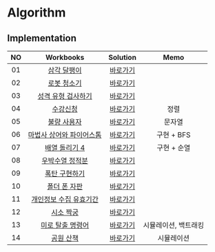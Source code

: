 # Algorithm 

## Implementation
|<center>NO|<center>Workbooks|<center>Solution| <center>Memo |
|:--:|:---:|:---:|:------------:|
|01|[삼각 달팽이](https://programmers.co.kr/learn/courses/30/lessons/68645)|[바로가기](./Solution/삼각%20달팽이)|              |
|02|[로봇 청소기](https://www.acmicpc.net/problem/14503)|[바로가기](./Solution/로봇%20청소기)|              |
|03|[성격 유형 검사하기](https://school.programmers.co.kr/learn/courses/30/lessons/118666)|[바로가기](./Solution/성격%20유형%20검사하기)|              |
|04|[수강신청](https://www.acmicpc.net/problem/13414)|[바로가기](./Solution/수강신청)|      정렬      |
|05|[불량 사용자](https://school.programmers.co.kr/learn/courses/30/lessons/64064)|[바로가기](./Solution/불량%20사용자)|     문자열      |
|06|[마법사 상어와 파이어스톰](https://www.acmicpc.net/problem/20058)|[바로가기](./Solution/마법사%20상어와%20파이어스톰)|   구현 + BFS   |
|07|[배열 돌리기 4](https://www.acmicpc.net/problem/17406)|[바로가기](./Solution/배열%20돌리기%204)|   구현 + 순열    |
|08|[우박수열 정적분](https://school.programmers.co.kr/learn/courses/30/lessons/134239)|[바로가기](./Solution/우박수열%20정적분)||
|09|[폭탄 구현하기](https://level.goorm.io/exam/159666/%EC%95%8C%EA%B3%A0%EB%A6%AC%EC%A6%98%EB%A8%BC%EB%8D%B0%EC%9D%B4-%ED%8F%AD%ED%83%84-%EA%B5%AC%ED%98%84%ED%95%98%EA%B8%B0/quiz/1)|[바로가기](./Solution/폭탄%20구현하기)||
|10|[폴더 폰 자판](https://edu.goorm.io/learn/lecture/33428/%EC%95%8C%EA%B3%A0%EB%A6%AC%EC%A6%98-%EB%A8%BC%EB%8D%B0%EC%9D%B4-%EC%B1%8C%EB%A6%B0%EC%A7%80-%ED%95%B4%EC%84%A4/lesson/1672665/3%EC%A3%BC%EC%B0%A8-%EB%B3%B5%EC%8A%B5%EB%AC%B8%EC%A0%9C-2-%ED%8F%B4%EB%8D%94-%ED%8F%B0-%EC%9E%90%ED%8C%90)|[바로가기](./Solution/폴더%20폰%20자판)||
|11|[개인정보 수집 유효기간](https://school.programmers.co.kr/learn/courses/30/lessons/150370)|[바로가기](./Solution/개인정보%20수집%20유효기간)|              |
|12|[시소 짝궁](https://school.programmers.co.kr/learn/courses/30/lessons/152996)|[바로가기](./Solution/시소%20짝궁)|              |
|13|[미로 탈출 명령어](https://school.programmers.co.kr/learn/courses/30/lessons/150365)|[바로가기](./Solution/미로%20탈출%20명령어)| 시뮬레이션, 백트래킹  |
|14|[공원 산책](https://school.programmers.co.kr/learn/courses/30/lessons/172928)|[바로가기](./Solution/공원%20산책)| 시뮬레이션  |
